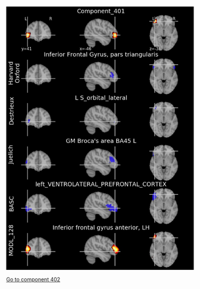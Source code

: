 


![401](preliminary/401.jpg "Component 401")

[Go to component 402](https://parietal-inria.github.io/MODL_atlas/512/402 "Component 402")
